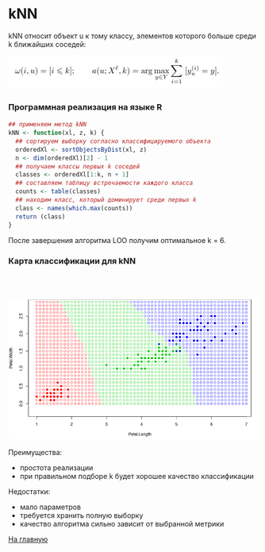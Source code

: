 # kNN

kNN относит объект u к тому классу, элементов которого больше среди k ближайших соседей:

![kNN](kNN.png)

### Программная реализация на языке R

```R
## применяем метод kNN
kNN <- function(xl, z, k) {
  ## сортируем выборку согласно классифицируемого объекта
  orderedXl <- sortObjectsByDist(xl, z)
  n <- dim(orderedXl)[2] - 1
  ## получаем классы первых k соседей
  classes <- orderedXl[1:k, n + 1]
  ## составляем таблицу встречаемости каждого класса
  counts <- table(classes)
  ## находим класс, который доминирует среди первых k
  class <- names(which.max(counts))
  return (class)
}
```

После завершения алгоритма LOO получим оптимальное k = 6.

### Карта классификации для kNN
<br/><br/>

<img src="kNN_kk.png" width="600">

Преимущества:
<ul>
<li>простота реализации</li>
<li>при правильном подборе k будет хорошее качество классификации</li>
</ul>

Недостатки:
<ul>
<li>мало параметров</li>
<li>требуется хранить полную выборку</li>
<li>качество алгоритма сильно зависит от выбранной метрики</li>
</ul>

<a href="https://github.com/davilexx/ml1">На главную</a>
